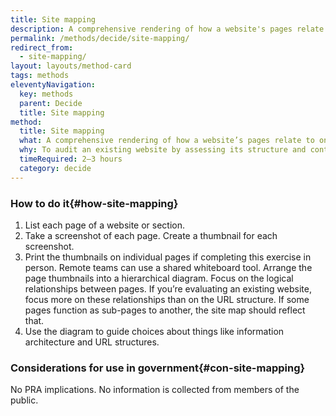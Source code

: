 ```yaml
---
title: Site mapping
description: A comprehensive rendering of how a website's pages relate to one another.
permalink: /methods/decide/site-mapping/
redirect_from:
  - site-mapping/
layout: layouts/method-card
tags: methods
eleventyNavigation:
  key: methods
  parent: Decide
  title: Site mapping
method:
  title: Site mapping
  what: A comprehensive rendering of how a website’s pages relate to one another.
  why: To audit an existing website by assessing its structure and content. Site maps also help you plan and organize the contents of a new website prior to <a href="https://guides.18f.gov/methods/make/wireframing/" class="usa-link">wireframing</a> and building it.
  timeRequired: 2–3 hours
  category: decide
---
```


### How to do it{#how-site-mapping}

1. List each page of a website or section.
1. Take a screenshot of each page. Create a thumbnail for each screenshot.
1. Print the thumbnails on individual pages if completing this exercise in person. Remote teams can use a shared whiteboard tool. Arrange the page thumbnails into a hierarchical diagram. Focus on the logical relationships between pages. If you’re evaluating an existing website, focus more on these relationships than on the URL structure. If some pages function as sub-pages to another, the site map should reflect that.
1. Use the diagram to guide choices about things like information architecture and URL structures.

<section class="method--section method--section--government-considerations" markdown="1" >

### Considerations for use in government{#con-site-mapping}

No PRA implications. No information is collected from members of the public.
</section>
